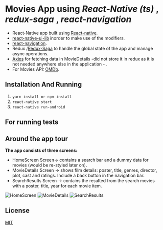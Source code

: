 
# Movies App using *React-Native (ts)* , *redux-saga* , *react-navigation*

* React-Native app built using [React-native](https://reactnative.dev/).
* [react-native-ui-lib](https://github.com/wix/react-native-ui-lib) inorder to make use of the modifiers.
* [react-navigation](https://reactnavigation.org/).
* Redux /[Redux-Saga](https://redux-saga.js.org/) to handle the global state of the app and manage async operations.
* [Axios](https://github.com/axios/axios) for fetching data in MovieDetails -did not store it in redux as it is not needed anywhere else in the application - .
* For  Movies API: [OMDb](http://www.omdbapi.com/).

## Installation And Running

1. `yarn install or npm install`
1. `react-native start`
1. `react-native run-android`

## For running tests

## Around the app tour
**The app consists of three screens:**
* HomeScreen Screen-> contains a search bar and a dummy data for movies (would be re-styled later on).
* MovieDetails Screen -> shows film details: poster, title, genres, director, plot, cast and ratings. Include a back button in the navigation bar.
* SearchResults Screen -> contains the resulted from the search movies with a poster, title, year for each movie item.

![HomeScreen](https://github.com/Rawan-Eltobgy/movie-app/master/screenshots/homeScreen.png)
![MovieDetails](https://github.com/Rawan-Eltobgy/movie-app/master/screenshots/movieDetails.png)
![SearchResults](https://github.com/Rawan-Eltobgy/movie-app/master/screenshots/searchResults.png)

## License
[MIT](https://choosealicense.com/licenses/mit/)